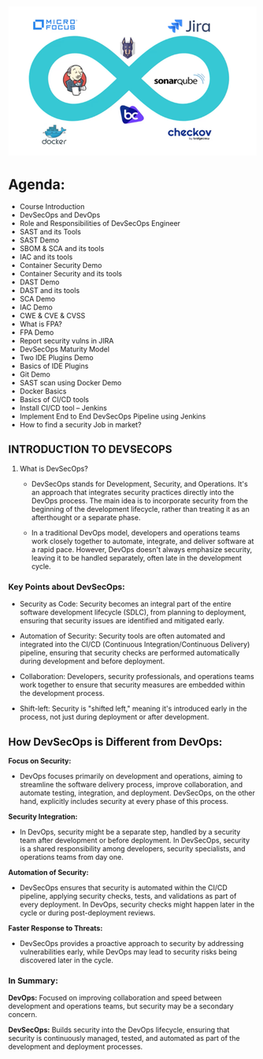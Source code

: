 ![img.png](img.png)

# Agenda: 
- Course Introduction
- DevSecOps and DevOps
- Role and Responsibilities of DevSecOps Engineer
- SAST and its Tools 
- SAST Demo 
- SBOM & SCA and its tools
- IAC and its tools
- Container Security Demo
- Container Security and its tools
- DAST Demo
- DAST and its tools
- SCA Demo
- IAC Demo
- CWE & CVE & CVSS
- What is FPA?
- FPA Demo
- Report security vulns in JIRA
- DevSecOps Maturity Model
- Two IDE Plugins Demo
- Basics of IDE Plugins
- Git Demo
- SAST scan using Docker Demo
- Docker Basics
- Basics of CI/CD tools
- Install  CI/CD tool – Jenkins
- Implement End to End DevSecOps Pipeline using Jenkins
- How to find a security Job in market?


## INTRODUCTION TO DEVSECOPS
1. What is DevSecOps? 
    - DevSecOps stands for Development, Security, and Operations. It's an approach that integrates security practices directly into the DevOps process. The main idea is to incorporate security from the beginning of the development lifecycle, rather than treating it as an afterthought or a separate phase.

    - In a traditional DevOps model, developers and operations teams work closely together to automate, integrate, and deliver software at a rapid pace. However, DevOps doesn't always emphasize security, leaving it to be handled separately, often late in the development cycle.
### Key Points about DevSecOps:
-   Security as Code: Security becomes an integral part of the entire software development lifecycle (SDLC), from planning to deployment, ensuring that security issues are identified and mitigated early.

-   Automation of Security: Security tools are often automated and integrated into the CI/CD (Continuous Integration/Continuous Delivery) pipeline, ensuring that security checks are performed automatically during development and before deployment.

-   Collaboration: Developers, security professionals, and operations teams work together to ensure that security measures are embedded within the development process.

-   Shift-left: Security is "shifted left," meaning it's introduced early in the process, not just during deployment or after development.

## How DevSecOps is Different from DevOps:
**Focus on Security:**
-   DevOps focuses primarily on development and operations, aiming to streamline the software delivery process, improve collaboration, and automate testing, integration, and deployment. DevSecOps, on the other hand, explicitly includes security at every phase of this process.

**Security Integration:**
-   In DevOps, security might be a separate step, handled by a security team after development or before deployment. In DevSecOps, security is a shared responsibility among developers, security specialists, and operations teams from day one.

**Automation of Security:**
-   DevSecOps ensures that security is automated within the CI/CD pipeline, applying security checks, tests, and validations as part of every deployment. In DevOps, security checks might happen later in the cycle or during post-deployment reviews.

**Faster Response to Threats:**
-   DevSecOps provides a proactive approach to security by addressing vulnerabilities early, while DevOps may lead to security risks being discovered later in the cycle.

### In Summary:
**DevOps:** Focused on improving collaboration and speed between development and operations teams, but security may be a secondary concern.

**DevSecOps:** Builds security into the DevOps lifecycle, ensuring that security is continuously managed, tested, and automated as part of the development and deployment processes.